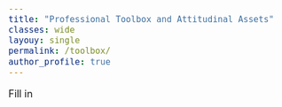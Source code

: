 ```yaml
---
title: "Professional Toolbox and Attitudinal Assets"
classes: wide
layouy: single
permalink: /toolbox/
author_profile: true
---
```


<style>
h2 {
    font-family: "Garamond", serif;
    font-style: normal;
    font-size: 38px;
    font-weight: bold;
    color: #95bff3;
}
h3 {
    font-size: 30px;
    color: #5c6eb0;
}
h5 {
    color: #5c6eb0;
}
body {
    font-size: 18px;
}
p:has(+ ul) {   
  margin-bottom: 0;
}
p + ul {
  margin-top: 0;
}
</style>

Fill in

<!-- ##### Skills acquired and sharpened
- Deep learning
  - Algorithm conception, development and testing
  - Training process monitoring
  - Training criterion and evaluation metric choice
- Fundamentals of Computer Vision and Digital Image Processing
- Scientific writing and reporting

<table>
    <tr>
        <td style="padding-right: 50px;"><b>Development Toolkit</b></td> <td><b>Level</b></td>
        <td style="padding-left: 50px;"><b>Other Skills</b></td> <td><b>Level</b></td>
    </tr>
    <tr>
        <td style="padding-right: 50px;"><b>Scientific Python</b></td> <td>🔵🔵🔵🔵⚪</td>
        <td style="padding-left: 50px;"><b>Machine Learning</b></td> <td>🔵🔵🔵🔵🔵</td>
    </tr>
    <tr>
        <td style="padding-right: 50px;"><b>StackOverflow</b></td> <td>🔵🔵🔵🔵🔵</td>
        <td style="padding-left: 50px;"><b>Data Visualization</b></td> <td>🔵🔵🔵🔵⚪</td>
    </tr>
    <tr>
        <td style="padding-right: 50px;"><b>ChatGPT AI Copilot</b></td> <td>🔵🔵🔵🔵⚪</td>
        <td style="padding-left: 50px;"><b>Cloud Computing</b></td> <td>🔵🔵🔵⚪⚪</td>
    </tr>
    <tr>
        <td style="padding-right: 50px;"><b>Server Computing</b></td> <td>🔵🔵🔵⚪⚪</td>
        <td style="padding-left: 50px;"><b>Linux Administration</b></td> <td>🔵🔵🔵🔵⚪</td>
    </tr>
</table> -->

